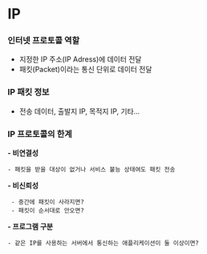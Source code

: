 # IP
### 인터넷 프로토콜 역할
- 지정한 IP 주소(IP Adress)에 데이터 전달
- 패킷(Packet)이라는 통신 단위로 데이터 전달
  <br>

### IP 패킷 정보
- 전송 데이터, 출발지 IP, 목적지 IP, 기타...
  <br>


### IP 프로토콜의 한계
__- 비연결성__

    - 패킷을 받을 대상이 없거나 서비스 불능 상태여도 패킷 전송

__- 비신뢰성__
    
     - 중간에 패킷이 사라지면?
     - 패킷이 순서대로 안오면?

__- 프로그램 구분__

    - 같은 IP를 사용하는 서버에서 통신하는 애플리케이션이 둘 이상이면?

